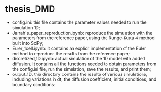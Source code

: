 # thesis_DMD

- config.ini: this file contains the parameter values needed to run the simulation 1D;
- Jarrah's_paper_reproduction.ipynb: reproduce the simulation with the parameters from the reference paper, using the Runge-Kutta 4 method built into SciPy;
- Euler_1cell.ipynb: it contains an explicit implementation of the Euler method to reproduce the results from the reference paper;
- discretized_1D.ipynb: actual simulation of the 1D model with added diffusion. It contains all the functions needed to obtain parameters from the config.ini file, run the simulation, save the results, and print them;
- output_1D: this directory contains the results of various simulations, including variations in dt, the diffusion coefficient, initial conditions, and boundary conditions;



